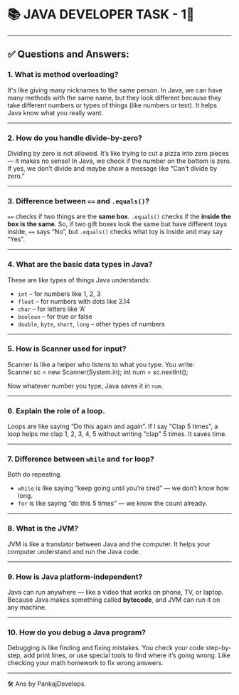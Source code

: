 
# 📚 JAVA DEVELOPER TASK - 1🚀

---

## ✅ Questions and Answers:

### 1. What is method overloading?
It's like giving many nicknames to the same person. In Java, we can have many methods with the same name, but they look different because they take different numbers or types of things (like numbers or text). It helps Java know what you really want.

---

### 2. How do you handle divide-by-zero?
Dividing by zero is not allowed. It’s like trying to cut a pizza into zero pieces — it makes no sense! In Java, we check if the number on the bottom is zero. If yes, we don’t divide and maybe show a message like “Can’t divide by zero.”

---

### 3. Difference between `==` and `.equals()`?
`==` checks if two things are the **same box**. `.equals()` checks if the **inside the box is the same**. So, if two gift boxes look the same but have different toys inside, `==` says “No”, but `.equals()` checks what toy is inside and may say “Yes”.

---

### 4. What are the basic data types in Java?
These are like types of things Java understands:
- `int` – for numbers like 1, 2, 3  
- `float` – for numbers with dots like 3.14  
- `char` – for letters like ‘A’  
- `boolean` – for true or false  
- `double`, `byte`, `short`, `long` – other types of numbers

---

### 5. How is Scanner used for input?
Scanner is like a helper who listens to what you type. You write:  
Scanner sc = new Scanner(System.in);
int num = sc.nextInt();

Now whatever number you type, Java saves it in `num`.

---

### 6. Explain the role of a loop.
Loops are like saying “Do this again and again”. If I say "Clap 5 times", a loop helps me clap 1, 2, 3, 4, 5 without writing "clap" 5 times. It saves time.

---

### 7. Difference between `while` and `for` loop?
Both do repeating.  
- `while` is like saying “keep going until you’re tired” — we don’t know how long.  
- `for` is like saying “do this 5 times” — we know the count already.

---

### 8. What is the JVM?
JVM is like a translator between Java and the computer. It helps your computer understand and run the Java code.

---

### 9. How is Java platform-independent?
Java can run anywhere — like a video that works on phone, TV, or laptop. Because Java makes something called **bytecode**, and JVM can run it on any machine.

---

### 10. How do you debug a Java program?
Debugging is like finding and fixing mistakes. You check your code step-by-step, add print lines, or use special tools to find where it’s going wrong. Like checking your math homework to fix wrong answers.


---

🛠️ Ans by PankajDevelops.
